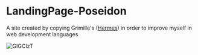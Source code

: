 # LandingPage-Poseidon
A site created by copying Grimille's ([Hermes](https://hermesbot.app/)) in order to improve myself in web development languages


![GIGCIzT](https://user-images.githubusercontent.com/47704223/125861513-c5a2d4fe-aa7d-4cee-b803-fb7f5eaf1478.png)
